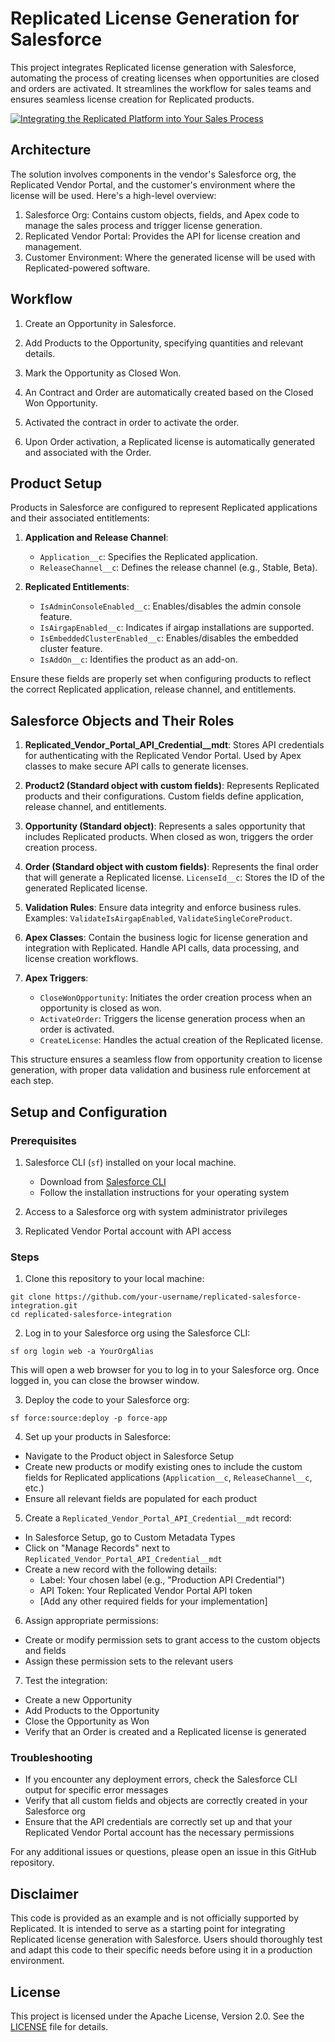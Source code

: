 # Replicated License Generation for Salesforce

This project integrates Replicated license generation with Salesforce,
automating the process of creating licenses when opportunities are closed and
orders are activated. It streamlines the workflow for sales teams and ensures
seamless license creation for Replicated products.

[![Integrating the Replicated Platform into Your Sales Process](https://cdn.loom.com/sessions/thumbnails/a07b98c049e24132933a410edeaa55b3-with-play.gif)](https://www.loom.com/share/a07b98c049e24132933a410edeaa55b3)

## Architecture

The solution involves components in the vendor's Salesforce org, the
Replicated Vendor Portal, and the customer's environment where the license
will be used. Here's a high-level overview:

1. Salesforce Org: Contains custom objects, fields, and Apex code to manage
   the sales process and trigger license generation.
2. Replicated Vendor Portal: Provides the API for license creation and
   management.
3. Customer Environment: Where the generated license will be used with
   Replicated-powered software.

## Workflow

1. Create an Opportunity in Salesforce.

2. Add Products to the Opportunity, specifying quantities and relevant
   details.

3. Mark the Opportunity as Closed Won.

4. An Contract and Order are automatically created based on the Closed Won Opportunity.

5. Activated the contract in order to activate the order.

6. Upon Order activation, a Replicated license is automatically generated and
   associated with the Order.

## Product Setup

Products in Salesforce are configured to represent Replicated applications and
their associated entitlements:

1. **Application and Release Channel**: 
   - `Application__c`: Specifies the Replicated application.
   - `ReleaseChannel__c`: Defines the release channel (e.g., Stable, Beta).

2. **Replicated Entitlements**:
   - `IsAdminConsoleEnabled__c`: Enables/disables the admin console feature.
   - `IsAirgapEnabled__c`: Indicates if airgap installations are supported.
   - `IsEmbeddedClusterEnabled__c`: Enables/disables the embedded cluster feature.
   - `IsAddOn__c`: Identifies the product as an add-on.

Ensure these fields are properly set when configuring products to reflect the
correct Replicated application, release channel, and entitlements.

## Salesforce Objects and Their Roles

1. **Replicated_Vendor_Portal_API_Credential__mdt**: Stores API credentials
   for authenticating with the Replicated Vendor Portal. Used by Apex classes
   to make secure API calls to generate licenses.

2. **Product2 (Standard object with custom fields)**: Represents Replicated
   products and their configurations. Custom fields define application,
   release channel, and entitlements.

3. **Opportunity (Standard object)**: Represents a sales opportunity that
   includes Replicated products. When closed as won, triggers the order
   creation process.

4. **Order (Standard object with custom fields)**: Represents the final order
   that will generate a Replicated license. `LicenseId__c`: Stores the ID of
   the generated Replicated license.

5. **Validation Rules**: Ensure data integrity and enforce business rules.
   Examples: `ValidateIsAirgapEnabled`, `ValidateSingleCoreProduct`.

6. **Apex Classes**: Contain the business logic for license generation and
   integration with Replicated. Handle API calls, data processing, and license
   creation workflows.

7. **Apex Triggers**:
   * `CloseWonOpportunity`: Initiates the order creation process when an opportunity is closed as won.
   * `ActivateOrder`: Triggers the license generation process when an order is activated.
   * `CreateLicense`: Handles the actual creation of the Replicated license.

This structure ensures a seamless flow from opportunity creation to license
generation, with proper data validation and business rule enforcement at each
step.

## Setup and Configuration

### Prerequisites

1. Salesforce CLI (`sf`) installed on your local machine.
   - Download from [Salesforce CLI](https://developer.salesforce.com/tools/sfdxcli)
   - Follow the installation instructions for your operating system

2. Access to a Salesforce org with system administrator privileges

3. Replicated Vendor Portal account with API access

### Steps

1. Clone this repository to your local machine:

```
git clone https://github.com/your-username/replicated-salesforce-integration.git
cd replicated-salesforce-integration
```

2. Log in to your Salesforce org using the Salesforce CLI:

```
sf org login web -a YourOrgAlias
```

This will open a web browser for you to log in to your Salesforce org. Once
logged in, you can close the browser window.

3. Deploy the code to your Salesforce org:

```
sf force:source:deploy -p force-app
```

4. Set up your products in Salesforce:
- Navigate to the Product object in Salesforce Setup
- Create new products or modify existing ones to include the custom fields for
  Replicated applications (`Application__c`, `ReleaseChannel__c`, etc.)
- Ensure all relevant fields are populated for each product

5. Create a `Replicated_Vendor_Portal_API_Credential__mdt` record:
- In Salesforce Setup, go to Custom Metadata Types
- Click on "Manage Records" next to `Replicated_Vendor_Portal_API_Credential__mdt`
- Create a new record with the following details:
  - Label: Your chosen label (e.g., "Production API Credential")
  - API Token: Your Replicated Vendor Portal API token
  - [Add any other required fields for your implementation]

6. Assign appropriate permissions:
- Create or modify permission sets to grant access to the custom objects and fields
- Assign these permission sets to the relevant users

7. Test the integration:
- Create a new Opportunity
- Add Products to the Opportunity
- Close the Opportunity as Won
- Verify that an Order is created and a Replicated license is generated

### Troubleshooting

- If you encounter any deployment errors, check the Salesforce CLI output for
  specific error messages
- Verify that all custom fields and objects are correctly created in your
  Salesforce org
- Ensure that the API credentials are correctly set up and that your
  Replicated Vendor Portal account has the necessary permissions

For any additional issues or questions, please open an issue in this GitHub repository.

## Disclaimer

This code is provided as an example and is not officially supported by
Replicated. It is intended to serve as a starting point for integrating
Replicated license generation with Salesforce. Users should thoroughly test
and adapt this code to their specific needs before using it in a production
environment.

## License

This project is licensed under the Apache License, Version 2.0. See the
[LICENSE](./LICENSE) file for details.
